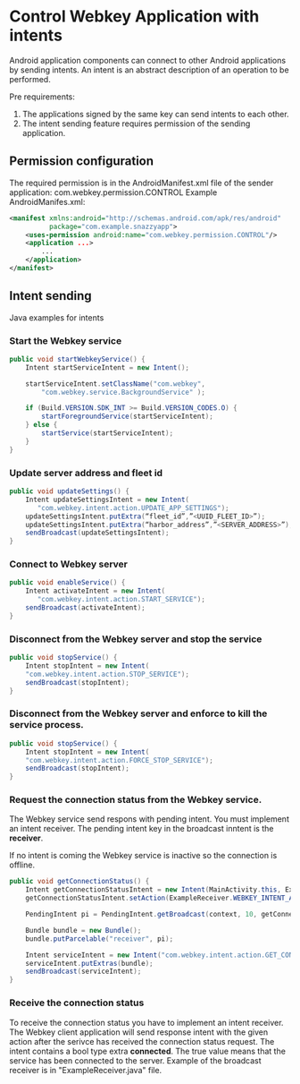 # Control Webkey Application with intents
Android application components can connect to other Android applications by sending intents. An intent is an abstract description of an operation to be performed.

Pre requirements:
1. The applications signed by the same key can send intents to each other.
2. The intent sending feature requires permission of the sending application.

## Permission configuration
The required permission is in the AndroidManifest.xml file of the sender application: com.webkey.permission.CONTROL
Example AndroidManifes.xml:
```xml
<manifest xmlns:android="http://schemas.android.com/apk/res/android"
          package="com.example.snazzyapp">
    <uses-permission android:name="com.webkey.permission.CONTROL"/>
    <application ...>
        ...
    </application>
</manifest>
```
## Intent sending
Java examples for intents
### Start the Webkey service
```java
public void startWebkeyService() {
    Intent startServiceIntent = new Intent();

    startServiceIntent.setClassName("com.webkey",
        "com.webkey.service.BackgroundService" );

    if (Build.VERSION.SDK_INT >= Build.VERSION_CODES.O) {
        startForegroundService(startServiceIntent);
    } else {
        startService(startServiceIntent);
    }
}
```

### Update server address and fleet id
```java
public void updateSettings() {
    Intent updateSettingsIntent = new Intent(
       "com.webkey.intent.action.UPDATE_APP_SETTINGS");
    updateSettingsIntent.putExtra(“fleet_id”,”<UUID_FLEET_ID>”);
    updateSettingsIntent.putExtra(“harbor_address”,”<SERVER_ADDRESS>”);
    sendBroadcast(updateSettingsIntent);
}
```

### Connect to Webkey server
```java
public void enableService() {
    Intent activateIntent = new Intent(
       "com.webkey.intent.action.START_SERVICE");
    sendBroadcast(activateIntent);
}
```

### Disconnect from the Webkey server and stop the service
```java
public void stopService() {
    Intent stopIntent = new Intent(
	"com.webkey.intent.action.STOP_SERVICE");
    sendBroadcast(stopIntent);
}
```

### Disconnect from the Webkey server and enforce to kill the service process.
```java
public void stopService() {
    Intent stopIntent = new Intent(
	"com.webkey.intent.action.FORCE_STOP_SERVICE");
    sendBroadcast(stopIntent);
}
```

### Request the connection status from the Webkey service.
The Webkey service send respons with pending intent. You must implement an intent receiver.
The pending intent key in the broadcast inntent is the **receiver**.

If no intent is coming the Webkey service is inactive so the connection is offline.
```java
public void getConnectionStatus() {
    Intent getConnectionStatusIntent = new Intent(MainActivity.this, ExampleReceiver.class);
    getConnectionStatusIntent.setAction(ExampleReceiver.WEBKEY_INTENT_ACTION_CONNECTION_STATUS);

    PendingIntent pi = PendingIntent.getBroadcast(context, 10, getConnectionStatusIntent, 0);

    Bundle bundle = new Bundle();
    bundle.putParcelable("receiver", pi);

    Intent serviceIntent = new Intent("com.webkey.intent.action.GET_CONNECTION_STATUS");
    serviceIntent.putExtras(bundle);
    sendBroadcast(serviceIntent);
}
```

### Receive the connection status
To receive the connection status you have to implement an intent receiver. The Webkey client
application will send response intent with the given action  after the serivce has received the
connection status request. The intent contains a bool type extra **connected**. The true value means
that the service has been connected to the server. Example of the broadcast receiver is
in "ExampleReceiver.java" file.

